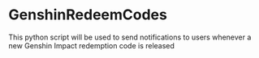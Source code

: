 # GenshinRedeemCodes
This python script will be used to send notifications to users whenever a new Genshin Impact redemption code is released
